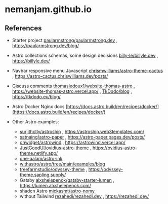 # nemanjam.github.io

## References

- Starter project [paularmstrong/paularmstrong.dev](https://github.com/paularmstrong/paularmstrong.dev) , https://paularmstrong.dev/blog/
- Astro collections schemas, some design decisions [billy-le/billyle.dev](https://github.com/billy-le/billyle.dev) , https://billyle.dev/
- Navbar responsive menu Javascript [chrismwilliams/astro-theme-cactus](https://github.com/chrismwilliams/astro-theme-cactus) , https://astro-cactus.chriswilliams.dev/posts/
- Giscuss comments [thomasledoux1/website-thomas-astro](https://github.com/thomasledoux1/website-thomas-astro) , https://website-thomas-astro.vercel.app/ , [TkDodo/blog](https://github.com/TkDodo/blog) , https://tkdodo.eu/blog/
- Astro Docker Nginx docs [https://docs.astro.build/en/recipes/docker/](https://docs.astro.build/en/recipes/docker/)

- Other Astro examples:

  - [surjithctly/astroship](https://github.com/surjithctly/astroship) , https://astroship.web3templates.com/
  - [satnaing/astro-paper](https://github.com/satnaing/astro-paper) , https://astro-paper.pages.dev/posts/
  - [onwidget/astrowind](https://github.com/onwidget/astrowind) , https://astrowind.vercel.app/
  - [JustGoodUI/ovidius-astro-theme](https://github.com/JustGoodUI/ovidius-astro-theme) , https://ovidius-astro-theme.netlify.app/
  - [one-aalam/astro-ink](https://github.com/one-aalam/astro-ink)
  - [withastro/astro/tree/main/examples/blog](https://github.com/withastro/astro/tree/main/examples/blog)
  - [treefarmstudio/odyssey-theme](https://github.com/treefarmstudio/odyssey-theme) , https://odyssey-theme.sapling.supply/
  - Gatsby [alxshelepenok/gatsby-starter-lumen](https://github.com/alxshelepenok/gatsby-starter-lumen) , https://lumen.alxshelepenok.com/
  - shadcn Astro [mickasmt/astro-nomy](https://github.com/mickasmt/astro-nomy)
  - without Tailwind [rezahedi/rezahedi.dev](https://github.com/rezahedi/rezahedi.dev) , https://rezahedi.dev/
